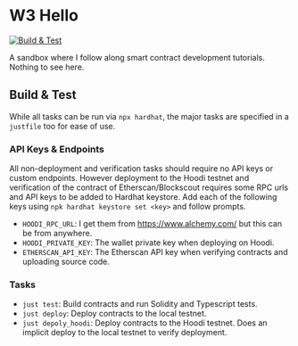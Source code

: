 # W3 Hello

[![Build & Test](https://github.com/chinmaygarde/w3hello/actions/workflows/ci.yml/badge.svg)](https://github.com/chinmaygarde/w3hello/actions/workflows/ci.yml)

A sandbox where I follow along smart contract development tutorials. Nothing to see here.

## Build & Test

While all tasks can be run via `npx hardhat`, the major tasks are specified in a `justfile` too for ease of use.

### API Keys & Endpoints

All non-deployment and verification tasks should require no API keys or custom endpoints. However deployment to the Hoodi testnet and verification of the contract of Etherscan/Blockscout requires some RPC urls and API keys to be added to Hardhat keystore. Add each of the following keys using `npk hardhat keystore set <key>` and follow prompts.


* `HOODI_RPC_URL`: I get them from https://www.alchemy.com/ but this can be from anywhere.
* `HOODI_PRIVATE_KEY`: The wallet private key when deploying on Hoodi.
* `ETHERSCAN_API_KEY`: The Etherscan API key when verifying contracts and uploading source code.


### Tasks

* `just test`: Build contracts and run Solidity and Typescript tests.
* `just deploy`: Deploy contracts to the local testnet.
* `just depoly_hoodi`: Deploy contracts to the Hoodi testnet. Does an implicit deploy to the local testnet to verify deployment.
